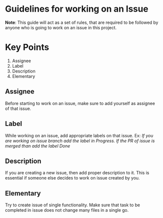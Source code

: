 # Guidelines for working on an Issue 

**Note**: This guide will act as a set of rules, that are required to be followed by anyone who is going to work on an issue in this project.

# Key Points
1. Assignee
2. Label
3. Description
4. Elementary

## Assignee
Before starting to work on an issue, make sure to add yourself as assignee of that issue.

## Label
While working on an issue, add appropriate labels on that issue. 
Ex: *If you are working on issue branch add the label in Progress.*
    *If the PR of issue is merged than add the label Done*

## Description
If you are creating a new issue, then add proper description to it. This is essential if someone else decides to work on issue created by you.

## Elementary
Try to create issue of single functionality. Make sure that task to be completed in issue does not change many files in a single go. 
